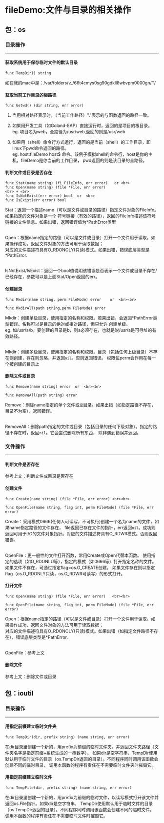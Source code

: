fileDemo:文件与目录的相关操作
==========================

## 包：os

### 目录操作
------------------

#### 获取系统用于保存临时文件的默认目录

```
func TempDir() string

```

如在我的mac中是：/var/folders/v_/66t4cmys0sg90gdkll8wbvpm0000gn/T/


#### 获取当前工作目录的根路径

```
func Getwd() (dir string, err error)

```

1. 当用相对路径表示时，（当前工作路径）"."表示的与函数返回的路径一致。

2. 如果用开发工具（如Goland-EAP）直接运行时，返回的是项目的根目录。<br>
eg. 项目名为web，全路径为/usr/web,返回的则是/usr/web

3. 如果用（shell）命令行方式运行，返回的是当前（shell）的工作目录，即linux下pwd命令返回的路径。<br>
eg. host:fileDemo host$ 命令。该例子模拟shell的命令行，host是你的主机，fileDemo是你当前的工作目录，
pwd返回的则是该目录的全路径。


#### 判断文件或目录是否存在

```
func Stat(name string) (fi FileInfo, err error)   or <br>
func Open(name string) (file *File, err error)
<br> + <br>
func IsNotExist(err error) bool  or  <br>
func IsExist(err error) bool

```

Stat：返回一个描述name（可以是文件或目录的路径）指定文件对象的FileInfo。如果指定的文件对象是一个
符号链接（有效的路径），返回的FileInfo描述该符号链接的文件信息。如果出错，返回错误值为*PathError类型<br><br>

Open：根据name指定的路径（可以是文件或目录）打开一个文件用于读取。如果操作成功，返回文件对象的方法可用于读取数据；<br>
对应的文件描述符具有O_RDONOLY(只读)模式。如果出错，错误底层类型是*PathError.<br><br>

IsNotExist/IsExist：返回一个bool值说明该错误是否表示一个文件或目录不存在/已经存在，参数可以是上面Stat/Open返回的err。


#### 创建目录

```
func Mkdir(name string, perm FileMode) error    or  <br><br>

func MkdirAll(path string,perm FileMode) error

```

Mkdir：创建单级目录，使用指定的名称和权限。若果出错，会返回*PathError类型错误。名称可以是目录的绝对或相对路径，但只允许
创建单级。<br>
eg. 如/usr/a/b，要创建的目录是b，则a必须存在，也就是说/usr/a是可寻址的有效路径。<br><br>

Mkdir：创建多级目录，使用指定的名称和权限。目录（包括任何上级目录）不存在则创建，存在则忽略，并返回`nil`。否则返回错误。
权限位perm会作用在每一个被创建的目录上


#### 删除文件或目录

```
func Remove(name string) error  or  <br><br>

func RemoveAll(path string) error

```

Remove：删除name指定的单个文件或`空`目录。如果出错（如指定路径不存在，目录不为空），返回错误。<br><br>

RemoveAll：删除path指定的文件或目录（包括目录的任何下级对象）。指定的路径不存在时，返回`nil`。它会尝试删除所有东西，
除非遇到错误并返回。


### 文件操作
------------------


#### 判断文件是否存在

参考上文：判断文件或目录是否存在

#### 创建文件

```
func Create(name string) (file *File, err error) <br><br>

func OpenFile(name string, flag int, perm FileMode) (file *File, err error)

```

Create：采用模式0666(任何人可读写，不可执行)创建一个名为name的文件，如果name指定路径的文件存在，
file返回已存在文件的指针，err返回`nil`。成功则返回可用于I/O的文件对象指针。对应的文件描述符具有O_RDWR模式。否则返回错误。<br><br>

OpenFile：更一般性的文件打开函数，常用Create或Open代替本函数。
使用指定的选项（如O_RDONLU等），指定的模式（如0666等）打开指定名称的文件。如果文件不存在，可通过指定flag=os.O_CREATE创建，
如果文件存在则以指定flag（os.O_RDONLY只读，os.O_RDWR可读写）的形式打开。


#### 打开文件

```
func Open(name string) (file *File, err error)   <br><br>

func OpenFile(name string, flag int, perm FileMode) (file *File, err error)

```

Open：根据name指定的路径（可以是文件或目录）打开一个文件用于读取。如果操作成功，返回文件对象的方法可用于读取数据；<br>
对应的文件描述符具有O_RDONOLY(只读)模式。如果出错（如指定文件路径不存在），错误底层类型是*PathError.<br><br>

OpenFile：参考上文


#### 删除文件

参考上文：删除文件或目录




## 包：ioutil

### 目录操作
------------------

#### 用指定前缀建立临时文件夹

```
func TempDir(dir, prefix string) (name string, err error)

```

在dir目录里创建一个新的，用prefix为前缀的临时文件夹，并返回文件夹路径（文件夹名字是指定前缀+系统生成的一串数字）。
如果dir是空字符串，TempDir使用默认用于临时文件的目录（os.TempDir返回的目录）。不同程序同时调用该函数会创建不同的临时目录，
调用本函数的程序有责任在不需要临时文件夹时摧毁它。


#### 用指定前缀建立临时文件

```
func TempFile(dir, prefix string) (name string, err error)

```

在dir目录里创建一个新的，用prefix为前缀的临时文件，以读写模式打开该文件并返回os.File指针。如果dir是空字符串，
TempDir使用默认用于临时文件的目录（os.TempDir返回的目录）。不同程序同时调用该函数会创建不同的临时文件，
调用本函数的程序有责任在不需要临时文件时摧毁它。
